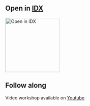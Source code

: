 ## Open in [IDX](https://idx.dev) 

<a href="https://idx.google.com/import?url=https://github.com/google/io-connect-2024-ui-workshop">
  <img
    alt="Open in IDX"
    src="https://www.gstatic.com/monospace/230815/openinprojectidx.png"
    width="170"
  />
</a>

## Follow along

Video workshop available on [Youtube](https://www.youtube.com/watch?v=oXSFwix7eR8)
